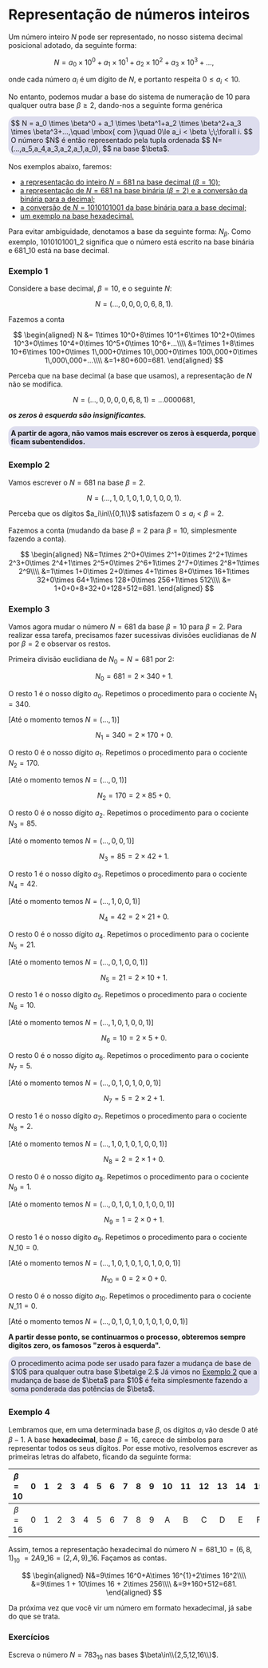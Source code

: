 <script>MathJax = {tex: {inlineMath: [['$', '$']]}, svg: {fontCache: 'global'}};</script>
<script type="text/javascript" id="MathJax-script" async src="https://cdn.jsdelivr.net/npm/mathjax@3/es5/tex-svg.js"> </script>

# Representação de números inteiros

Um número inteiro $N$ pode ser representado, no nosso sistema decimal posicional adotado, da seguinte forma:

$$
N = a_0 \times 10^0 + a_1 \times 10^1+a_2 \times 10^2+a_3 \times 10^3+...,
$$

onde cada número $a_i$ é um dígito de $N$, e portanto respeita $0\le a_i<10$.

No entanto, podemos mudar a base do sistema de numeração de $10$ para qualquer outra base $\beta\ge 2$, dando-nos a seguinte forma genérica

<div style="background-color:#dde;border-radius:15px;padding:5px;">
$$ N = a_0 \times \beta^0 + a_1 \times \beta^1+a_2 \times \beta^2+a_3 \times \beta^3+...,\quad \mbox{ com }\quad 0\le a_i < \beta \;\;\forall i. $$
O número $N$ é então representado pela tupla ordenada
$$
N=(...,a_5,a_4,a_3,a_2,a_1,a_0),
$$
na base $\beta$.
</div>

Nos exemplos abaixo, faremos:

- [a representação do inteiro $N=681$ na base decimal $(\beta=10)$;](#exemplo-1)
- [a representação de $N=681$ na base binária $(\beta=2)$ e a conversão da binária para a decimal;](#exemplo-2)
- [a conversão de $N=1010101001$ da base binária para a base decimal;](#exemplo-3)
- [um exemplo na base hexadecimal.](#exemplo-4)

Para evitar ambiguidade, denotamos a base da seguinte forma: $N_\beta$. Como exemplo, $1010101001\_2$ significa que o número está escrito na base binária e $681\_{10}$ está na base decimal.

### **Exemplo 1**

Considere a base decimal, $\beta=10$, e o seguinte $N$:

$$
N = (...,0,0,0,0,6,8,1).
$$

Fazemos a conta

$$
\begin{aligned}
N &= 1\times 10^0+8\times 10^1+6\times 10^2+0\times 10^3+0\times 10^4+0\times 10^5+0\times 10^6+...\\\\
&=1\times 1+8\times 10+6\times 100+0\times 1\,000+0\times 10\,000+0\times 100\,000+0\times 1\,000\,000+...\\\\
&=1+80+600=681.
\end{aligned}
$$

Perceba que na base decimal (a base que usamos), a representação de $N$ não se modifica.

$$
N = (...,0,0,0,0,6,8,1)=...0000681,
$$

_**os zeros à esquerda são insignificantes.**_

<div style="background-color:#dde;border-radius:15px;padding:5px;font-weight:bold;">
A partir de agora, não vamos mais escrever os zeros à esquerda, porque ficam subentendidos.
</div>

### **Exemplo 2**

Vamos escrever o $N=681$ na base $\beta=2$.

$$
N=(...,1,0,1,0,1,0,1,0,0,1).
$$

Perceba que os dígitos $a_i\in\\{0,1\\}$ satisfazem $0\le a_i<\beta=2$.

Fazemos a conta (mudando da base $\beta=2$ para $\beta=10$, simplesmente fazendo a conta).

$$
\begin{aligned}
N&=1\times 2^0+0\times 2^1+0\times 2^2+1\times 2^3+0\times 2^4+1\times 2^5+0\times 2^6+1\times 2^7+0\times 2^8+1\times 2^9\\\\
&=1\times 1+0\times 2+0\times 4+1\times 8+0\times 16+1\times 32+0\times 64+1\times 128+0\times 256+1\times 512\\\\
&= 1+0+0+8+32+0+128+512=681.
\end{aligned}
$$

### **Exemplo 3**

Vamos agora mudar o número $N=681$ da base $\beta=10$ para $\beta=2$. Para realizar essa tarefa, precisamos fazer sucessivas divisões euclidianas de $N$ por $\beta=2$ e observar os restos.

Primeira divisão euclidiana de $N_0=N=681$ por $2$:

$$
N_0=681=2\times 340 +1.
$$

O resto $1$ é o nosso dígito $a_0$. Repetimos o procedimento para o cociente $N_1=340$.

[Até o momento temos $N=(...,1)$]

$$
N_1=340=2\times 170+0.
$$

O resto $0$ é o nosso dígito $a_1$. Repetimos o procedimento para o cociente $N_2=170$.

[Até o momento temos $N=(...,0,1)$]

$$
N_2=170=2\times 85+0.
$$

O resto $0$ é o nosso dígito $a_2$. Repetimos o procedimento para o cociente $N_3=85$.

[Até o momento temos $N=(...,0,0,1)$]

$$
N_3=85=2\times 42+1.
$$

O resto $1$ é o nosso dígito $a_3$. Repetimos o procedimento para o cociente $N_4=42$.

[Até o momento temos $N=(...,1,0,0,1)$]

$$
N_4=42=2\times 21+0.
$$

O resto $0$ é o nosso dígito $a_4$. Repetimos o procedimento para o cociente $N_5=21$.

[Até o momento temos $N=(...,0,1,0,0,1)$]

$$
N_5=21=2\times 10+1.
$$

O resto $1$ é o nosso dígito $a_5$. Repetimos o procedimento para o cociente $N_6=10$.

[Até o momento temos $N=(...,1,0,1,0,0,1)$]

$$
N_6=10=2\times 5+0.
$$

O resto $0$ é o nosso dígito $a_6$. Repetimos o procedimento para o cociente $N_7=5$.

[Até o momento temos $N=(...,0,1,0,1,0,0,1)$]

$$
N_7=5=2\times 2+1.
$$

O resto $1$ é o nosso dígito $a_7$. Repetimos o procedimento para o cociente $N_8=2$.

[Até o momento temos $N=(...,1,0,1,0,1,0,0,1)$]

$$
N_8=2=2\times 1+0.
$$

O resto $0$ é o nosso dígito $a_8$. Repetimos o procedimento para o cociente $N_9=1$.

[Até o momento temos $N=(...,0,1,0,1,0,1,0,0,1)$]

$$
N_9=1=2\times 0+1.
$$

O resto $1$ é o nosso dígito $a_9$. Repetimos o procedimento para o cociente $N\_{10}=0$.

[Até o momento temos $N=(...,1,0,1,0,1,0,1,0,0,1)$]

$$
N_{10}=0=2\times 0+0.
$$

O resto $0$ é o nosso dígito $a_{10}$. Repetimos o procedimento para o cociente $N\_{11}=0$.

[Até o momento temos $N=(...,0,1,0,1,0,1,0,1,0,0,1)$]

**A partir desse ponto, se continuarmos o processo, obteremos sempre dígitos zero, os famosos "zeros à esquerda".**

<div style="background-color:#dde;border-radius:15px;padding:5px;font-weigth:bold;">
O procedimento acima pode ser usado para fazer a mudança de base de $10$ para qualquer outra base $\beta\ge 2.$ Já vimos no <a href="#exemplo-2">Exemplo 2</a> que a mudança de base de $\beta$ para $10$ é feita simplesmente fazendo a soma ponderada das potências de $\beta$.
</div>

### **Exemplo 4**

Lembramos que, em uma determinada base $\beta$, os dígitos $a_i$ vão desde $0$ até $\beta-1$. A base **hexadecimal**, base $\beta=16$, carece de símbolos para representar todos os seus dígitos. Por esse motivo, resolvemos escrever as primeiras letras do alfabeto, ficando da seguinte forma:

| $\beta=10$ |  0  |  1  |  2  |  3  |  4  |  5  |  6  |  7  |  8  |  9  | 10  | 11  | 12  | 13  | 14  | 15  |
| :--------: | :-: | :-: | :-: | :-: | :-: | :-: | :-: | :-: | :-: | :-: | :-: | :-: | :-: | :-: | :-: | :-: |
| $\beta=16$ |  0  |  1  |  2  |  3  |  4  |  5  |  6  |  7  |  8  |  9  |  A  |  B  |  C  |  D  |  E  |  F  |

Assim, temos a representação hexadecimal do número 
$N=681\_{10}=(6,8,1)_{10}$ $=2A9\_{16}=(2,A,9)\_{16}.$
Façamos as contas.

$$
\begin{aligned}
N&=9\times 16^0+A\times 16^{1}+2\times 16^2\\\\
&=9\times 1 + 10\times 16 + 2\times 256\\\\
&=9+160+512=681.
\end{aligned}
$$

Da próxima vez que você vir um número em formato hexadecimal, já sabe do que se trata. 

### **Exercícios**

Escreva o número $N=783_{10}$ nas bases $\beta\in\\{2,5,12,16\\}$.